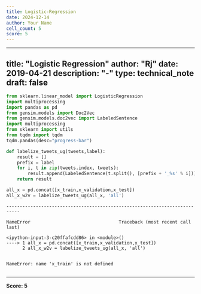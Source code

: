 ```yaml
---
title: Logistic-Regression
date: 2024-12-14
author: Your Name
cell_count: 5
score: 5
---
```


---
title: "Logistic Regression"
author: "Rj"
date: 2019-04-21
description: "-"
type: technical_note
draft: false
---

```python
from sklearn.linear_model import LogisticRegression
import multiprocessing
import pandas as pd
from gensim.models import Doc2Vec
from gensim.models.doc2vec import LabeledSentence
import multiprocessing
from sklearn import utils
from tqdm import tqdm
tqdm.pandas(desc="progress-bar")
```


```python
def labelize_tweets_ug(tweets,label):
    result = []
    prefix = label
    for i, t in zip(tweets.index, tweets):
        result.append(LabeledSentence(t.split(), [prefix + '_%s' % i]))
    return result
```


```python
all_x = pd.concat([x_train,x_validation,x_test])
all_x_w2v = labelize_tweets_ug(all_x, 'all')
```


    ---------------------------------------------------------------------------

    NameError                                 Traceback (most recent call last)

    <ipython-input-3-c20ffafcdd86> in <module>()
    ----> 1 all_x = pd.concat([x_train,x_validation,x_test])
          2 all_x_w2v = labelize_tweets_ug(all_x, 'all')


    NameError: name 'x_train' is not defined



```python

```


---
**Score: 5**